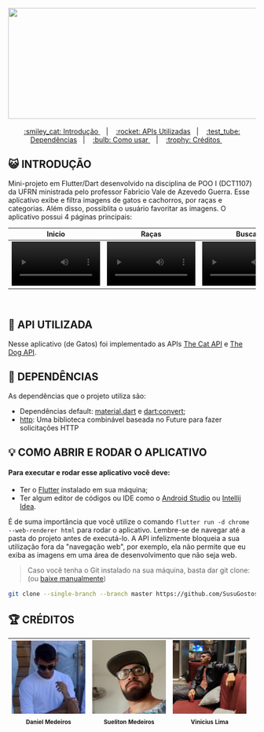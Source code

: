 <p align="center">
  <img width="640" height="226" src="https://i.ibb.co/XD5CmRr/gatosusu.png">
</p>
<p align="center">
  <a href="#Introdução"> :smiley_cat: Introdução </a>&nbsp;&nbsp;&nbsp;|&nbsp;&nbsp;&nbsp;
  <a href="#Api"> :rocket: APIs Utilizadas</a>&nbsp;&nbsp;&nbsp;|&nbsp;&nbsp;&nbsp;
  <a href="#Dependencias"> :test_tube: Dependências</a>&nbsp;&nbsp;&nbsp;|&nbsp;&nbsp;&nbsp;
  <a href="#Comousar">:bulb:	Como usar </a>&nbsp;&nbsp;&nbsp;|&nbsp;&nbsp;&nbsp;
  <a href="#Creditos"> :trophy:	 Créditos </a>&nbsp;&nbsp;&nbsp;&nbsp;&nbsp;&nbsp;
</p>

<a id="Introdução"></a>
## :smiley_cat: INTRODUÇÃO

Mini-projeto em Flutter/Dart desenvolvido na disciplina de POO I (DCT1107) da UFRN ministrada pelo professor Fabricio Vale de Azevedo Guerra. Esse aplicativo exibe e filtra imagens de gatos e cachorros, por raças e categorias. Além disso, possiblita o usuário favoritar as imagens. O aplicativo possui 4 páginas principais:

| Inicio | Raças | Busca | Favoritos |
|---|---|---|---|
<video src='https://github.com/SusuGostoso/TheCatFlutter/blob/master/images/src/videos/home.mp4' width=180></video>|<video src='https://github.com/SusuGostoso/TheCatFlutter/blob/master/images/src/videos/racas.mp4' width=180></video>|<video src='https://github.com/SusuGostoso/TheCatFlutter/blob/master/images/src/videos/busca.mp4' width=180></video>|<video src='https://github.com/SusuGostoso/TheCatFlutter/blob/master/images/src/videos/fav.mp4' width=180></video>
<br/>

<a id="Api"></a>
## :rocket: API UTILIZADA

Nesse aplicativo (de Gatos) foi implementado as APIs [The Cat API](https://thecatapi.com) e [The Dog API](https://thedogapi.com). 

<a id="Dependencias"></a>
## :test_tube: DEPENDÊNCIAS

As dependências que o projeto utiliza são:
- Dependências default: [material.dart](https://api.flutter.dev/flutter/material/material-library.html) e [dart:convert](https://api.dart.dev/stable/3.0.3/dart-convert/dart-convert-library.html);
- [http](https://pub.dev/packages/http/versions/0.13.6): Uma biblioteca combinável baseada no Future para fazer solicitações HTTP

<a id="Comousar"></a>
## :bulb:	COMO ABRIR E RODAR O APLICATIVO

#### Para executar e rodar esse aplicativo você deve:
- Ter o [Flutter](https://docs.flutter.dev/get-started/install) instalado em sua máquina;
- Ter algum editor de códigos ou IDE como o [Android Studio](https://developer.android.com/studio) ou [Intellij Idea](https://www.jetbrains.com/pt-br/idea/download/).

É de suma importância que você utilize o comando `flutter run -d chrome --web-renderer html` para rodar o aplicativo. Lembre-se de navegar até a pasta do projeto antes de executá-lo. A API infelizmente bloqueia a sua utilização fora da "navegação web", por exemplo, ela não permite que eu exiba as imagens em uma área de desenvolvimento que não seja web.

> Caso você tenha o Git instalado na sua máquina, basta dar git clone: (ou [baixe manualmente](https://github.com/SusuGostoso/TheCatFlutter/archive/refs/heads/master.zip))
```BASH
git clone --single-branch --branch master https://github.com/SusuGostoso/TheCatFlutter.git
```

<a id="Creditos"></a>
## :trophy:	CRÉDITOS

| <img src="https://github.com/SusuGostoso/TheCatFlutter/blob/master/images/oxe1.jpg?raw=true" width=150><br><sub> Daniel Medeiros </sub> |  <img src="https://github.com/SusuGostoso/TheCatFlutter/blob/master/images/oxe0.jpg?raw=true" width=150><br><sub> Sueliton Medeiros </sub> |  <img src="https://github.com/SusuGostoso/TheCatFlutter/blob/master/images/oxe2.png?raw=true" width=150><br><sub> Vinicius Lima </sub> | 
|---|---|---|
